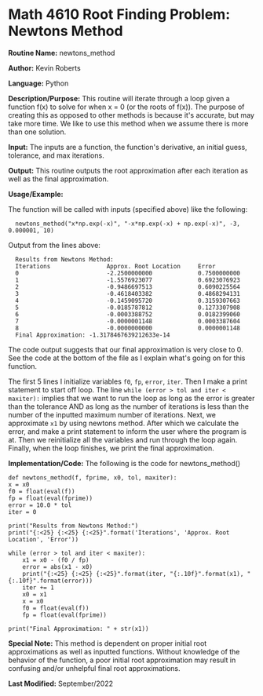 # Math 4610 Root Finding Problem: Newtons Method

**Routine Name:**           newtons_method

**Author:** Kevin Roberts

**Language:** Python

**Description/Purpose:** This routine will iterate through a loop given a function f(x) to solve for when x = 0 (or the 
roots of f(x)). The purpose of creating this as opposed to other methods is because it's accurate, but may take more time. 
We like to use this method when we assume there is more than one solution.

**Input:** The inputs are a function, the function's derivative, an initial guess, tolerance, and max iterations.

**Output:** This routine outputs the root approximation after each iteration as well as the final approximation.

**Usage/Example:**

The function will be called with inputs (specified above) like the following: 

      newtons_method("x*np.exp(-x)", "-x*np.exp(-x) + np.exp(-x)", -3, 0.000001, 10)

Output from the lines above:

      Results from Newtons Method:
      Iterations                Approx. Root Location     Error                    
      0                         -2.2500000000             0.7500000000             
      1                         -1.5576923077             0.6923076923             
      2                         -0.9486697513             0.6090225564             
      3                         -0.4618403382             0.4868294131             
      4                         -0.1459095720             0.3159307663             
      5                         -0.0185787812             0.1273307908             
      6                         -0.0003388752             0.0182399060             
      7                         -0.0000001148             0.0003387604             
      8                         -0.0000000000             0.0000001148             
      Final Approximation: -1.3178467639212633e-14

The code output suggests that our final approximation is very close to 0. See the code at the bottom of the file as I explain
what's going on for this function. 

The first 5 lines I initialize variables ``f0``, ``fp``, ``error``, ``iter``. Then I make a print statement to start off 
loop. The line ``while (error > tol and iter < maxiter):`` implies that we want to run the loop as long as the error is 
greater than the tolerance AND as long as the number of iterations is less than the number of the inputted maximum number 
of iterations. Next, we approximate ``x1`` by using newtons method. After which we calculate the error, and make a print
statement to inform the user where the program is at. Then we reinitialize all the variables and run through the loop again. 
Finally, when the loop finishes, we print the final approximation.

**Implementation/Code:** The following is the code for newtons_method()

    def newtons_method(f, fprime, x0, tol, maxiter):
    x = x0
    f0 = float(eval(f))
    fp = float(eval(fprime))
    error = 10.0 * tol
    iter = 0

    print("Results from Newtons Method:")
    print("{:<25} {:<25} {:<25}".format('Iterations', 'Approx. Root Location', 'Error'))

    while (error > tol and iter < maxiter):
        x1 = x0 - (f0 / fp)
        error = abs(x1 - x0)
        print("{:<25} {:<25} {:<25}".format(iter, "{:.10f}".format(x1), "{:.10f}".format(error)))
        iter += 1
        x0 = x1
        x = x0
        f0 = float(eval(f))
        fp = float(eval(fprime))

    print("Final Approximation: " + str(x1))

**Special Note:** This method is dependent on proper initial root approximations as well as inputted functions. Without 
knowledge of the behavior of the function, a poor initial root approximation may result in confusing and/or unhelpful final
root approximations.

**Last Modified:** September/2022
